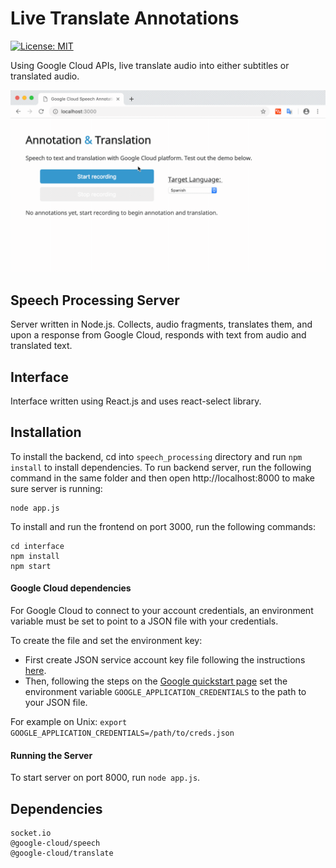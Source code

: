 # Live Translate Annotations

[![License: MIT](https://img.shields.io/badge/License-MIT-yellow.svg)](https://opensource.org/licenses/MIT)

Using Google Cloud APIs, live translate audio into either subtitles or translated audio.

![Recording of app](recording.gif)

## Speech Processing Server

Server written in Node.js. Collects, audio fragments, translates them, and upon a response from Google Cloud, responds with text from audio and translated text.

## Interface

Interface written using React.js and uses react-select library.

## Installation

To install the backend, cd into `speech_processing` directory and run `npm install` to install dependencies. To run backend server, run the following command in the same folder and then open http://localhost:8000 to make sure server is running:

    node app.js

To install and run the frontend on port 3000, run the following commands:

    cd interface
    npm install
    npm start

#### Google Cloud dependencies

For Google Cloud to connect to your account credentials, an environment variable must be set to point to a JSON file with your credentials.

To create the file and set the environment key:

*  First create JSON service account key file following the instructions [here](https://support.google.com/a/answer/7378726?hl=en).
*  Then, following the steps on the [Google quickstart page](https://cloud.google.com/speech-to-text/docs/quickstart-client-libraries?authuser=1) set the environment variable `GOOGLE_APPLICATION_CREDENTIALS` to the path to your JSON file.

For example on Unix:
```export GOOGLE_APPLICATION_CREDENTIALS=/path/to/creds.json```


#### Running the Server

To start server on port 8000, run `node app.js`.


## Dependencies
    socket.io
    @google-cloud/speech
    @google-cloud/translate

